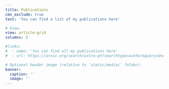 ```yaml
---
title: Publications
cms_exclude: true
text: 'You can find a list of my publications here'

# View.
view: article-grid
columns: 3

#links: 
#  - name: 'You can find all my publications here' 
#  - url: https://arxiv.org/search/astro-ph?searchtype=author&query=Ondaro-Mallea,+L

# Optional header image (relative to `static/media/` folder).
banner:
  caption: ''
  image: ''
---
```

